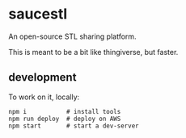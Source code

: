 # saucestl

An open-source STL sharing platform.

This is meant to be a bit like thingiverse, but faster.


## development

To work on it, locally:

```
npm i           # install tools
npm run deploy  # deploy on AWS
npm start       # start a dev-server
```